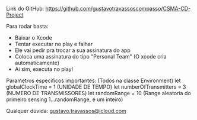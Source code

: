 Link do GitHub:
https://github.com/gustavotravassoscompasso/CSMA-CD-Project

Para rodar basta: 
- Baixar o Xcode
- Tentar executar no play e falhar
- Ele vai pedir pra trocar a sua assinatura do app
- Coloca uma assinatura do tipo "Personal Team" (O xcode cria automaticamente)
- Ai sim, executa no play!

Parametros especificos importantes:
(Todos na classe Environment)
let globalClockTime = 1 (UNIDADE DE TEMPO)
let numberOfTransmitters = 3 (NUMERO DE TRANSMISSORES)
let randomRange = 10 (Range aleatoria do primeiro sensing 1...randomRange, é um inteiro)

Qualquer dúvida: gustavo.travassos@icloud.com